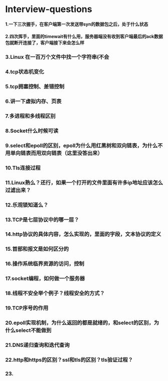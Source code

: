 # Interview-questions
#### 1.一下三次握手，在客户端第一次发送带syn的数据包之后，处于什么状态

#### 2.四次挥手，里面的timewait有什么用，服务器端没有收到客户端最后的ack数据包就断开连接了，客户端接下来会怎么样

### 3.Linux 在一百万个文件中找一个字符串(不会

### 4.tcp状态机变化

### 5.tcp拥塞控制、差错控制

### 6.讲一下虚拟内存、页表

### 7.多进程和多线程区别

### 8.Socket什么时候可读

### 9.select和epoll的区别，epoll为什么用红黑树和双向链表，为什么不用单向链表而用双向链表（这里没答出来）

### 10.Tls连接过程

### 11.Linux熟么？还行，如果一个打开的文件里面有许多ip地址应该怎么过滤出来？

### 12.乐观锁知道么？

### 13.TCP是七层协议中的哪一层？

### 14.http协议的具体内容，怎么实现的，里面的字段，文本协议的定义

### 15.首部和报文是如何区分的

### 16.操作系统临界资源的访问，控制

### 17.socket编程，如何做一个服务器

### 18.线程不安全举个例子？线程安全的方式？

### 19.TCP序号的作用

### 20.epoll实现机制，为什么返回的都是就绪的，和select的区别，为什么select不能做到

### 21.DNS递归查询和迭代查询

### 22.http和https的区别？ssl和tls的区别？tls验证过程？

### 23.